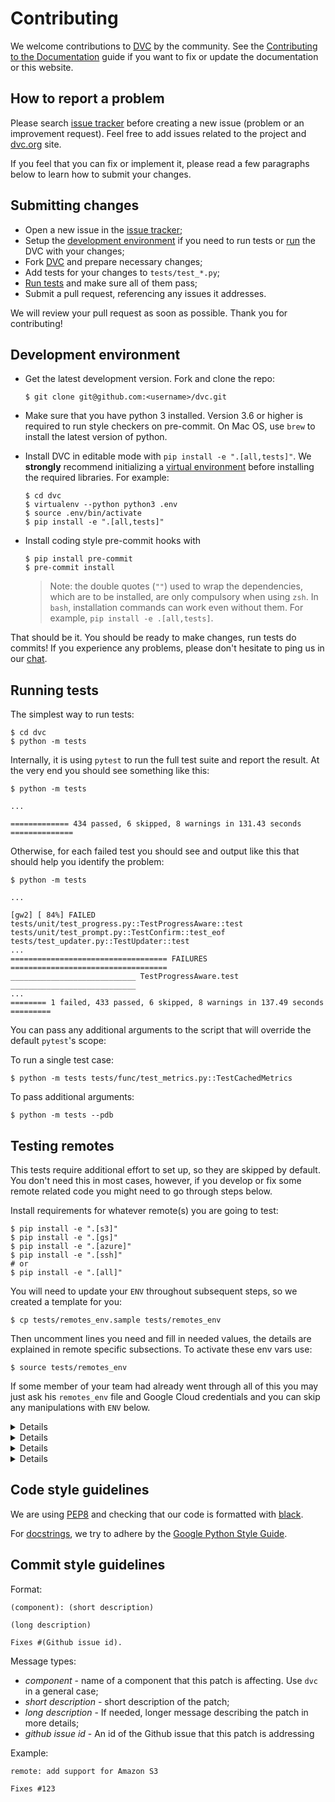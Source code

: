 # Contributing

We welcome contributions to [DVC](https://github.com/iterative/dvc) by the
community. See the
[Contributing to the Documentation](/doc/user-guide/contributing-documentation)
guide if you want to fix or update the documentation or this website.

## How to report a problem

Please search [issue tracker](https://github.com/iterative/dvc/issues) before
creating a new issue (problem or an improvement request). Feel free to add
issues related to the project and [dvc.org](https://dvc.org/) site.

If you feel that you can fix or implement it, please read a few paragraphs below
to learn how to submit your changes.

## Submitting changes

- Open a new issue in the
  [issue tracker](https://github.com/iterative/dvc/issues);
- Setup the [development environment](#development-environment) if you need to
  run tests or [run](#running-development-version) the DVC with your changes;
- Fork [DVC](https://github.com/iterative/dvc.git) and prepare necessary
  changes;
- Add tests for your changes to `tests/test_*.py`;
- [Run tests](#running-tests) and make sure all of them pass;
- Submit a pull request, referencing any issues it addresses.

We will review your pull request as soon as possible. Thank you for
contributing!

## Development environment

- Get the latest development version. Fork and clone the repo:

  ```dvc
  $ git clone git@github.com:<username>/dvc.git
  ```

- Make sure that you have python 3 installed. Version 3.6 or higher is required
  to run style checkers on pre-commit. On Mac OS, use `brew` to install the
  latest version of python.

- Install DVC in editable mode with `pip install -e ".[all,tests]"`. We
  **strongly** recommend initializing a
  [virtual environment](https://virtualenv.pypa.io/en/latest/userguide/) before
  installing the required libraries. For example:

  ```dvc
  $ cd dvc
  $ virtualenv --python python3 .env
  $ source .env/bin/activate
  $ pip install -e ".[all,tests]"
  ```

- Install coding style pre-commit hooks with

  ```dvc
  $ pip install pre-commit
  $ pre-commit install
  ```

  > Note: the double quotes (`""`) used to wrap the dependencies, which are to
  > be installed, are only compulsory when using `zsh`. In `bash`, installation
  > commands can work even without them. For example,
  > `pip install -e .[all,tests]`.

That should be it. You should be ready to make changes, run tests do commits! If
you experience any problems, please don't hesitate to ping us in our
[chat](/chat).

## Running tests

The simplest way to run tests:

```dvc
$ cd dvc
$ python -m tests
```

Internally, it is using `pytest` to run the full test suite and report the
result. At the very end you should see something like this:

```dvc
$ python -m tests

...

============= 434 passed, 6 skipped, 8 warnings in 131.43 seconds ==============
```

Otherwise, for each failed test you should see and output like this that should
help you identify the problem:

```
$ python -m tests

...

[gw2] [ 84%] FAILED tests/unit/test_progress.py::TestProgressAware::test
tests/unit/test_prompt.py::TestConfirm::test_eof
tests/test_updater.py::TestUpdater::test
...
=================================== FAILURES ===================================
____________________________ TestProgressAware.test ____________________________
...
======== 1 failed, 433 passed, 6 skipped, 8 warnings in 137.49 seconds =========
```

You can pass any additional arguments to the script that will override the
default `pytest`'s scope:

To run a single test case:

```dvc
$ python -m tests tests/func/test_metrics.py::TestCachedMetrics
```

To pass additional arguments:

```dvc
$ python -m tests --pdb
```

## Testing remotes

This tests require additional effort to set up, so they are skipped by default.
You don't need this in most cases, however, if you develop or fix some remote
related code you might need to go through steps below.

Install requirements for whatever remote(s) you are going to test:

```dvc
$ pip install -e ".[s3]"
$ pip install -e ".[gs]"
$ pip install -e ".[azure]"
$ pip install -e ".[ssh]"
# or
$ pip install -e ".[all]"
```

You will need to update your `ENV` throughout subsequent steps, so we created a
template for you:

```dvc
$ cp tests/remotes_env.sample tests/remotes_env
```

Then uncomment lines you need and fill in needed values, the details are
explained in remote specific subsections. To activate these env vars use:

```dvc
$ source tests/remotes_env
```

If some member of your team had already went through all of this you may just
ask his `remotes_env` file and Google Cloud credentials and you can skip any
manipulations with `ENV` below.

<details>

### Click for S3 testing instructions

Install
[aws cli](https://docs.aws.amazon.com/en_us/cli/latest/userguide/cli-chap-install.html)
tools.

Set up an account, get credentials, which will have access to S3. When set `ENV`
vars like this:

```dvc
$ export AWS_ACCESS_KEY_ID="...YOUR-ACCESS-KEY-ID..."
$ export AWS_SECRET_ACCESS_KEY="...YOUR-SECRET-ACCESS-KEY..."
$ export DVC_TEST_AWS_REPO_BUCKET="...TEST-S3-BUCKET..."
```

</details>

<details>

### Click for Google Cloud storage testing instructions

Go through the [quick start](https://cloud.google.com/sdk/docs/quickstarts) for
your OS. After that you should have `gcloud` command line tool available and
authenticated with your google account.

You then need to create a bucket, a service account and get its credentials. You
can do this via web UI or console. Then you need to put your keys to
`scripts/ci/gcp-creds.json` and add these to your `ENV`:

```dvc
$ export GOOGLE_APPLICATION_CREDENTIALS=".gcp-creds.json"
$ export GCP_CREDS="yes"
$ export DVC_TEST_GCP_REPO_BUCKET="dvc-test-xyz"
```

Here goes a sample code to do this:

```dvc
# This name needs to be globally unique
$ export GCP_NAME="dvc-test-xyz"
$ gcloud projects create $GCP_NAME
$ gcloud iam service-accounts create $GCP_NAME --project=$GCP_NAME
$ gcloud iam service-accounts keys create \
    scripts/ci/gcp-creds.json \
    --iam-account=$GCP_NAME@$GCP_NAME.iam.gserviceaccount.com

$ gcloud auth activate-service-account \
    --key-file=scripts/ci/gcp-creds.json
$ gcloud config set project $GCP_NAME
$ gsutil mb gs://$GCP_NAME/
```

I used the same name for project, service account and bucket for simplicity. You
may use different names.

</details>

<details>

### Click for Azure testing instructions

Install [Node.js](https://nodejs.org/en/download/) and then install and run
Azurite:

```dvc
$ npm install -g 'azurite@<3' # Need 2.x version
$ mkdir azurite
$ azurite -s -l azurite -d azurite/debug.log
```

Add this to your `ENV`:

```dvc
$ export AZURE_STORAGE_CONTAINER_NAME="dvc-test"
$ export AZURE_STORAGE_CONNECTION_STRING="DefaultEndpointsProtocol=http;AccountName=devstoreaccount1;AccountKey=Eby8vdM02xNOcqFlqUwJPLlmEtlCDXJ1OUzFT50uSRZ6IFsuFq2UVErCz4I6tq/K1SZFPTOtr/KBHBeksoGMGw==;BlobEndpoint=http://127.0.0.1:10000/devstoreaccount1;"
```

</details>

<details>

### Click for HDFS testing instructions

Tests currently only work on Linux. First you need to set up passwordless ssh
access to localhost:

```dvc
# Only run next line if you don't yet have keys
$ ssh-keygen -t rsa -P ""
$ cat ~/.ssh/id_rsa.pub >> ~/.ssh/authorized_keys
```

Then run an install script:

```dvc
$ ./scripts/ci/install_hadoop.sh
```

To remove hadoop later use:

```dvc
$ ./scripts/ci/remove_hadoop.sh
```

</details>

## Code style guidelines

We are using [PEP8](https://www.python.org/dev/peps/pep-0008/?) and checking
that our code is formatted with [black](https://github.com/ambv/black).

For [docstrings](https://www.python.org/dev/peps/pep-0257/#what-is-a-docstring),
we try to adhere by the
[Google Python Style Guide](https://github.com/google/styleguide/blob/gh-pages/pyguide.md#38-comments-and-docstrings).

## Commit style guidelines

Format:

```
(component): (short description)

(long description)

Fixes #(Github issue id).
```

Message types:

- *component* - name of a component that this patch is affecting. Use `dvc` in a
  general case;
- _short description_ - short description of the patch;
- _long description_ - If needed, longer message describing the patch in more
  details;
- _github issue id_ - An id of the Github issue that this patch is addressing

Example:

```
remote: add support for Amazon S3

Fixes #123
```
